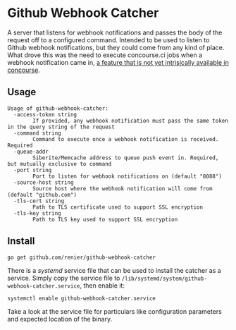 # Github Webhook Catcher

A server that listens for webhook notifications and passes the body of the
request off to a configured command. Intended to be used to listen to Github
webhook notifications, but they could come from any kind of place. What drove
this was the need to execute concourse.ci jobs when a webhook notification came
in, [a feature that is not yet intrisically available in concourse](https://github.com/concourse/concourse/issues/331).

## Usage

```
Usage of github-webhook-catcher:
  -access-token string
    	If provided, any webhook notification must pass the same token in the query string of the request
  -command string
    	Command to execute once a webhook notification is received. Required
  -queue-addr
        Siberite/Memcache address to queue push event in. Required, but mutually exclusive to command
  -port string
    	Port to listen for webhook notifications on (default "8088")
  -source-host string
    	Source host where the webhook notification will come from (default "github.com")
  -tls-cert string
    	Path to TLS certificate used to support SSL encryption
  -tls-key string
    	Path to TLS key used to support SSL encryption
```

## Install

```
go get github.com/renier/github-webhook-catcher
```

There is a _systemd_ service file that can be used to install the catcher as a service. Simply copy the service file to `/lib/systemd/system/github-webhook-catcher.service`, then enable it:

```
systemctl enable github-webhook-catcher.service
```

Take a look at the service file for particulars like configuration parameters and expected location of the binary.
